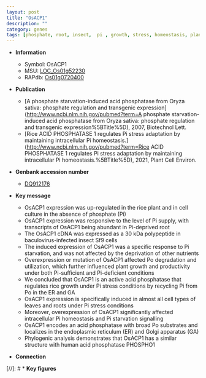 ```yaml
---
layout: post
title: "OsACP1"
description: ""
category: genes
tags: [phosphate, root, insect,  pi , growth, stress, homeostasis, plant growth, GA, Pi, phosphatase, Pi homeostasis]
---
```


* **Information**  
    + Symbol: OsACP1  
    + MSU: [LOC_Os01g52230](http://rice.uga.edu/cgi-bin/ORF_infopage.cgi?orf=LOC_Os01g52230)  
    + RAPdb: [Os01g0720400](http://rapdb.dna.affrc.go.jp/viewer/gbrowse_details/irgsp1?name=Os01g0720400)  

* **Publication**  
    + [A phosphate starvation-induced acid phosphatase from Oryza sativa: phosphate regulation and transgenic expression](http://www.ncbi.nlm.nih.gov/pubmed?term=A phosphate starvation-induced acid phosphatase from Oryza sativa: phosphate regulation and transgenic expression%5BTitle%5D), 2007, Biotechnol Lett.
    + [Rice ACID PHOSPHATASE 1 regulates Pi stress adaptation by maintaining intracellular Pi homeostasis.](http://www.ncbi.nlm.nih.gov/pubmed?term=Rice ACID PHOSPHATASE 1 regulates Pi stress adaptation by maintaining intracellular Pi homeostasis.%5BTitle%5D), 2021, Plant Cell Environ.

* **Genbank accession number**  
    + [DQ912176](http://www.ncbi.nlm.nih.gov/nuccore/DQ912176)

* **Key message**  
    + OsACP1 expression was up-regulated in the rice plant and in cell culture in the absence of phosphate (Pi)
    + OsACP1 expression was responsive to the level of Pi supply, with transcripts of OsACP1 being abundant in Pi-deprived root
    + The OsACP1 cDNA was expressed as a 30 kDa polypeptide in baculovirus-infected insect Sf9 cells
    + The induced expression of OsACP1 was a specific response to Pi starvation, and was not affected by the deprivation of other nutrients
    + Overexpression or mutation of OsACP1 affected Po degradation and utilization, which further influenced plant growth and productivity under both Pi-sufficient and Pi-deficient conditions
    + We concluded that OsACP1 is an active acid phosphatase that regulates rice growth under Pi stress conditions by recycling Pi from Po in the ER and GA
    + OsACP1 expression is specifically induced in almost all cell types of leaves and roots under Pi stress conditions
    + Moreover, overexpression of OsACP1 significantly affected intracellular Pi homeostasis and Pi starvation signalling
    + OsACP1 encodes an acid phosphatase with broad Po substrates and localizes in the endoplasmic reticulum (ER) and Golgi apparatus (GA)
    + Phylogenic analysis demonstrates that OsACP1 has a similar structure with human acid phosphatase PHOSPHO1

* **Connection**  

[//]: # * **Key figures**  


